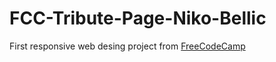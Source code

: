 # FCC-Tribute-Page-Niko-Bellic
First responsive web desing project from [FreeCodeCamp](https://www.freecodecamp.org/)
